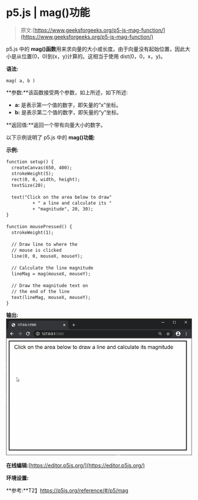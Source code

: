 # p5.js | mag()功能

> 原文:[https://www.geeksforgeeks.org/p5-js-mag-function/](https://www.geeksforgeeks.org/p5-js-mag-function/)

p5.js 中的 **mag()函数**用来求向量的大小或长度。由于向量没有起始位置，因此大小是从位置(0，0)到(x，y)计算的。这相当于使用 dist(0，0，x，y)。

**语法:**

```
mag( a, b )
```

**参数:**该函数接受两个参数，如上所述，如下所述:

*   **a:** 是表示第一个值的数字，即矢量的“x”坐标。
*   **b:** 是表示第二个值的数字，即矢量的“y”坐标。

**返回值:**返回一个带有向量大小的数字。

以下示例说明了 p5.js 中的 **mag()功能**:

**示例:**

```
function setup() {
  createCanvas(650, 400);
  strokeWeight(5);
  rect(0, 0, width, height);
  textSize(20);

  text("Click on the area below to draw"
          + " a line and calculate its "
          + "magnitude", 20, 30);
}

function mousePressed() {
  strokeWeight(1);

  // Draw line to where the
  // mouse is clicked
  line(0, 0, mouseX, mouseY);

  // Calculate the line magnitude
  lineMag = mag(mouseX, mouseY);

  // Draw the magnitude text on
  // the end of the line
  text(lineMag, mouseX, mouseY);
}
```

**输出:**
![calculate-mag](img/0f433d509ab3e1b9f487ab9d4c656342.png)

**在线编辑:**[https://editor.p5js.org/](https://editor.p5js.org/)

**环境设置:**

**参考:**T2】https://p5js.org/reference/#/p5/mag